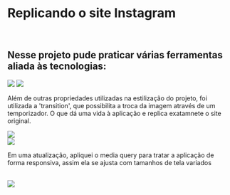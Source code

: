 <h1>Replicando o site Instagram</h1>
<br>
<h2>Nesse projeto pude praticar várias ferramentas aliada às tecnologias:</h2>
<img src="https://img.shields.io/badge/HTML-239120?style=for-the-badge&logo=html5&logoColor=white"/>
<img src="https://img.shields.io/badge/CSS-239120?&style=for-the-badge&logo=css3&logoColor=white"/>
<br>
<p>Além de outras propriedades utilizadas na estilização do projeto, foi utilizada a 'transition', que possibilita a troca da imagem através de um temporizador. O que dá uma vida à aplicação e replica exatamnete o site original.</p>
<img src="https://github.com/ricocanuto/Instagram/assets/141502177/15b6a805-63e2-4e03-a9f7-7a017913e1e5"/>
<br>
<img src="https://github.com/ricocanuto/Instagram/assets/141502177/0bb13cb6-2963-419b-b80e-6b175024f829"/>
<br>
<p>Em uma atualização, apliquei o media query para tratar a aplicação de forma responsiva, assim ela se ajusta com tamanhos de tela variados</p>
<br>
<img src="https://github.com/ricocanuto/Instagram/assets/141502177/9337c828-b90b-4813-8a5a-27ddb78b841b"/>
